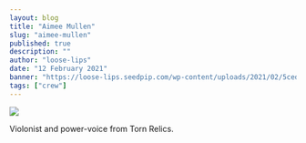 ```yaml
---
layout: blog
title: "Aimee Mullen"
slug: "aimee-mullen"
published: true
description: ""
author: "loose-lips"
date: "12 February 2021"
banner: "https://loose-lips.seedpip.com/wp-content/uploads/2021/02/5ced9d539436e.jpg"
tags: ["crew"]
---
```


<img src="https://loose-lips.seedpip.com/wp-content/uploads/2021/02/5ced9d539436e.jpg">

Violonist and power-voice from Torn Relics.
